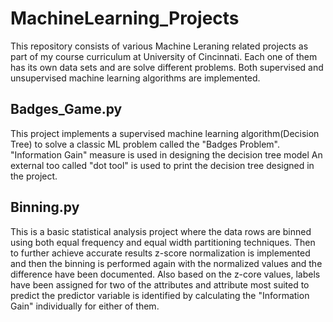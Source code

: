 # MachineLearning_Projects
This repository consists of various Machine Leraning related projects as part of my course curriculum at University of Cincinnati.
Each one of them has its own data sets and are solve different problems. 
Both supervised and unsupervised machine learning algorithms are implemented.

## Badges_Game.py
This project implements a supervised machine learning algorithm(Decision Tree) to solve a classic ML problem called the "Badges Problem".
"Information Gain" measure is used in designing the decision tree model
An external too called "dot tool" is used to print the decision tree designed in the project.

## Binning.py
This is a basic statistical analysis project where the data rows are binned using both equal frequency and equal width partitioning techniques.
Then to further achieve accurate results z-score normalization is implemented and then the binning is performed again with the normalized values and the difference have been documented.
Also based on the z-core values, labels have been assigned for two of the attributes and attribute most suited to predict the predictor variable is identified by calculating the "Information Gain" individually for either of them.

